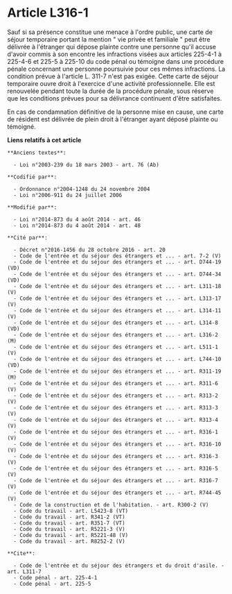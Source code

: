 # Article L316-1

Sauf si sa présence constitue une menace à l'ordre public, une carte de séjour temporaire portant la mention " vie privée et
familiale " peut être délivrée à l'étranger qui dépose plainte contre une personne qu'il accuse d'avoir commis à son encontre
les infractions visées aux articles 225-4-1 à 225-4-6 et 225-5 à 225-10 du code pénal ou témoigne dans une procédure pénale
concernant une personne poursuivie pour ces mêmes infractions. La condition prévue à l'article L. 311-7 n'est pas exigée.
Cette carte de séjour temporaire ouvre droit à l'exercice d'une activité professionnelle. Elle est renouvelée pendant toute
la durée de la procédure pénale, sous réserve que les conditions prévues pour sa délivrance continuent d'être satisfaites. 

En cas de condamnation définitive de la personne mise en cause, une carte de résident est délivrée de plein droit à
l'étranger ayant déposé plainte ou témoigné.

**Liens relatifs à cet article**

	**Anciens textes**:

	  - Loi n°2003-239 du 18 mars 2003 - art. 76 (Ab)

	**Codifié par**:

	  - Ordonnance n°2004-1248 du 24 novembre 2004
	  - Loi n°2006-911 du 24 juillet 2006

	**Modifié par**:

	  - Loi n°2014-873 du 4 août 2014 - art. 46
	  - Loi n°2014-873 du 4 août 2014 - art. 48

	**Cité par**:

	  - Décret n°2016-1456 du 28 octobre 2016 - art. 20
	  - Code de l'entrée et du séjour des étrangers et ... - art. 7-2 (V)
	  - Code de l'entrée et du séjour des étrangers et ... - art. D744-19 (VD)
	  - Code de l'entrée et du séjour des étrangers et ... - art. D744-34 (VD)
	  - Code de l'entrée et du séjour des étrangers et ... - art. L311-18 (V)
	  - Code de l'entrée et du séjour des étrangers et ... - art. L313-17 (V)
	  - Code de l'entrée et du séjour des étrangers et ... - art. L314-11 (V)
	  - Code de l'entrée et du séjour des étrangers et ... - art. L314-8 (VD)
	  - Code de l'entrée et du séjour des étrangers et ... - art. L316-2 (M)
	  - Code de l'entrée et du séjour des étrangers et ... - art. L511-1 (V)
	  - Code de l'entrée et du séjour des étrangers et ... - art. L744-10 (VD)
	  - Code de l'entrée et du séjour des étrangers et ... - art. R311-19 (M)
	  - Code de l'entrée et du séjour des étrangers et ... - art. R311-6 (V)
	  - Code de l'entrée et du séjour des étrangers et ... - art. R313-2 (V)
	  - Code de l'entrée et du séjour des étrangers et ... - art. R313-3 (V)
	  - Code de l'entrée et du séjour des étrangers et ... - art. R313-4 (V)
	  - Code de l'entrée et du séjour des étrangers et ... - art. R316-1 (V)
	  - Code de l'entrée et du séjour des étrangers et ... - art. R316-10 (V)
	  - Code de l'entrée et du séjour des étrangers et ... - art. R316-3 (V)
	  - Code de l'entrée et du séjour des étrangers et ... - art. R316-5 (V)
	  - Code de l'entrée et du séjour des étrangers et ... - art. R316-7 (V)
	  - Code de l'entrée et du séjour des étrangers et ... - art. R744-45 (V)
	  - Code de la construction et de l'habitation. - art. R300-2 (V)
	  - Code du travail - art. L5423-8 (VT)
	  - Code du travail - art. R341-2 (VT)
	  - Code du travail - art. R351-7 (VT)
	  - Code du travail - art. R5221-3 (V)
	  - Code du travail - art. R5221-48 (V)
	  - Code du travail - art. R8252-2 (V)

	**Cite**:

	  - Code de l'entrée et du séjour des étrangers et du droit d'asile. - art. L311-7
	  - Code pénal - art. 225-4-1
	  - Code pénal - art. 225-5
